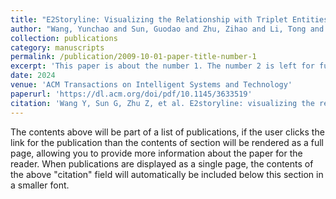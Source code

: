 ```yaml
---
title: "E2Storyline: Visualizing the Relationship with Triplet Entities and Event Discovery"
author: "Wang, Yunchao and Sun, Guodao and Zhu, Zihao and Li, Tong and Chen, Ling and Liang, Ronghua"
collection: publications
category: manuscripts
permalink: /publication/2009-10-01-paper-title-number-1
excerpt: 'This paper is about the number 1. The number 2 is left for future work.'
date: 2024
venue: 'ACM Transactions on Intelligent Systems and Technology'
paperurl: 'https://dl.acm.org/doi/pdf/10.1145/3633519'
citation: 'Wang Y, Sun G, Zhu Z, et al. E2storyline: visualizing the relationship with triplet entities and event discovery[J]. <i>ACM Transactions on Intelligent Systems and Technology<i>, 2024, 15(1): 1-26.'
---
```


The contents above will be part of a list of publications, if the user clicks the link for the publication than the contents of section will be rendered as a full page, allowing you to provide more information about the paper for the reader. When publications are displayed as a single page, the contents of the above "citation" field will automatically be included below this section in a smaller font.
